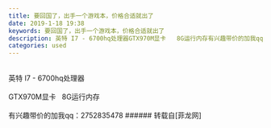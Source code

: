 ```yaml
---
title: 要回国了，出手一个游戏本，价格合适就出了
date: 2019-1-18 19:38
keywords: 要回国了，出手一个游戏本，价格合适就出了
description: 英特 I7 - 6700hq处理器GTX970M显卡   8G运行内存有兴趣带价的加我qq：2752835478
categories: used
---
```

<td class="t_f" id="postmessage_2734525">

<br/>
英特 I7 - 6700hq处理器<br/>
<br/>
GTX970M显卡   8G运行内存<br/>
<br/>
有兴趣带价的加我qq：2752835478</td>
###### 转载自[菲龙网]